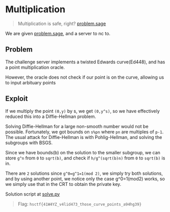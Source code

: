 # Multiplication
>Multiplication is safe, right?
>[problem.sage](problem.sage)

We are given [problem.sage](problem.sage), and a server to nc to.

## Problem

The challenge server implements a twisted Edwards curve(Ed448), and has a point multiplication oracle. 

However, the oracle does not check if our point is on the curve, allowing us to input arbituary points

## Exploit

If we multiply the point `(0,y)` by s, we get `(0,y^s)`, so we have effectively reduced this into a Diffie-Hellman problem.

Solving Diffie-Hellman for a large non-smooth number would not be possible. Fortunately, we got bounds on `s%pn` where `pn` are multiples of `p-1`. The usual attack for Diffie-Hellman is with Pohlig-Hellman, and solving the subgroups with BSGS.

Since we have bounds(b) on the solution to the smaller subgroup, we can store `g^n` from `0` to `sqrt(b)`, and check if `h/g^(sqrt(b)n)` from `0` to `sqrt(b)` is in.

There are `2` solutions since `g^0=g^1=1(mod 2)`, we simply try both solutions, and by using another point, we notice only the case g^0=1(mod2) works, so we simply use that in the CRT to obtain the private key.

Solution script at [solve.py](solve.py) 

> Flag: `hsctf{41W4YZ_v4lid473_those_curve_points_a94hg39}`
